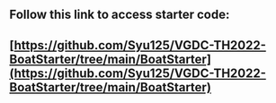 ## Follow this link to access starter code: 
## [https://github.com/Syu125/VGDC-TH2022-BoatStarter/tree/main/BoatStarter](https://github.com/Syu125/VGDC-TH2022-BoatStarter/tree/main/BoatStarter)
